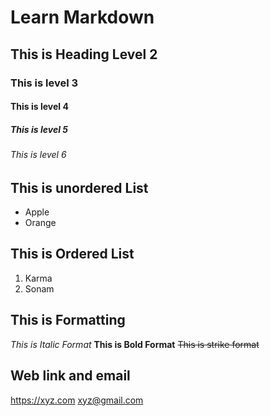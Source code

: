 # Learn Markdown
## This is Heading Level 2
### This is level 3
#### This is level 4
##### This is level 5

###### This is level 6

## This is unordered List
+ Apple
+ Orange

## This is Ordered List

1. Karma
2. Sonam

## This is Formatting
*This is Italic Format*
**This is Bold Format**
~~This is strike format~~

## Web link and email 
<https://xyz.com>
<xyz@gmail.com>
